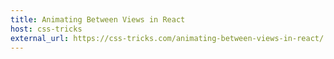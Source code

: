 ```yaml
---
title: Animating Between Views in React
host: css-tricks
external_url: https://css-tricks.com/animating-between-views-in-react/
---
```

